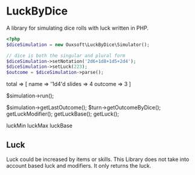 # LuckByDice

A library for simulating dice rolls with luck written in PHP.

```php
<?php
$diceSimulation = new Ouxsoft\LuckByDice\Simulator();

// dice is both the singular and plural form
$diceSimulation->setNotation('2d6+1d8+1d5+2d4');
$diceSimulation->setLuck(223);
$outcome = $diceSimulation->parse();
```

total => 
[
    name => '1d4'd
    slides => 4
    outcome => 3
]

$simulation->run();

$simulation->getLastOutcome();
$turn->getOutcomeByDice();
getLuckModifier();
getLuckBase();
getLuck();

luckMin luckMax
luckBase

## Luck

Luck could be increased by items or skills. This Library does not take into account based luck and modifiers. It only returns the luck.